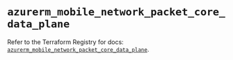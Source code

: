 # `azurerm_mobile_network_packet_core_data_plane`

Refer to the Terraform Registry for docs: [`azurerm_mobile_network_packet_core_data_plane`](https://registry.terraform.io/providers/hashicorp/azurerm/4.38.1/docs/resources/mobile_network_packet_core_data_plane).
